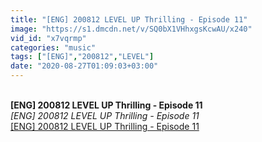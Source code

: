 ```yaml
---
title: "[ENG] 200812 LEVEL UP Thrilling - Episode 11"
image: "https://s1.dmcdn.net/v/SQ0bX1VHhxgsKcwAU/x240"
vid_id: "x7vqrmp"
categories: "music"
tags: ["[ENG]","200812","LEVEL"]
date: "2020-08-27T01:09:03+03:00"
---
```

<br><b>[ENG] 200812 LEVEL UP Thrilling - Episode 11</b><br> <i>[ENG] 200812 LEVEL UP Thrilling - Episode 11</i><br> <u>[ENG] 200812 LEVEL UP Thrilling - Episode 11</u>

